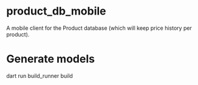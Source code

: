 # product_db_mobile

A mobile client for the Product database (which will keep price history per product).

# Generate models

dart run build_runner build

